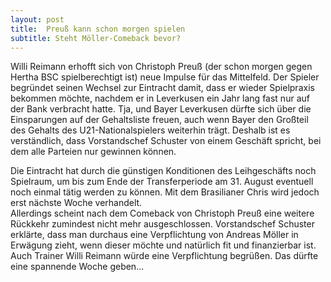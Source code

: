 ```yaml
---
layout: post
title:  Preuß kann schon morgen spielen
subtitle: Steht Möller-Comeback bevor?
---
```


Willi Reimann erhofft sich von Christoph Preuß (der schon morgen gegen Hertha BSC spielberechtigt ist) neue Impulse für das Mittelfeld. Der Spieler begründet seinen Wechsel zur Eintracht damit, dass er wieder Spielpraxis bekommen möchte, nachdem er in Leverkusen ein Jahr lang fast nur auf der Bank verbracht hatte. Tja, und Bayer Leverkusen dürfte sich über die Einsparungen auf der Gehaltsliste freuen, auch wenn Bayer den Großteil des Gehalts des U21-Nationalspielers weiterhin trägt. Deshalb ist es verständlich, dass Vorstandschef Schuster von einem Geschäft spricht, bei dem alle Parteien nur gewinnen können.

Die Eintracht hat durch die günstigen Konditionen des Leihgeschäfts noch Spielraum, um bis zum Ende der Transferperiode am 31. August eventuell noch einmal tätig werden zu können. Mit dem Brasilianer Chris wird jedoch erst nächste Woche verhandelt.   
Allerdings scheint nach dem Comeback von Christoph Preuß eine weitere Rückkehr zumindest nicht mehr ausgeschlossen. Vorstandschef Schuster erklärte, dass man durchaus eine Verpflichtung von Andreas Möller in Erwägung zieht, wenn dieser möchte und natürlich fit und finanzierbar ist. Auch Trainer Willi Reimann würde eine Verpflichtung begrüßen. Das dürfte eine spannende Woche geben...
